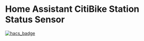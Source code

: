 # Home Assistant CitiBike Station Status Sensor
[![hacs_badge](https://img.shields.io/badge/HACS-Custom-41BDF5.svg)](https://github.com/hacs/integration)

